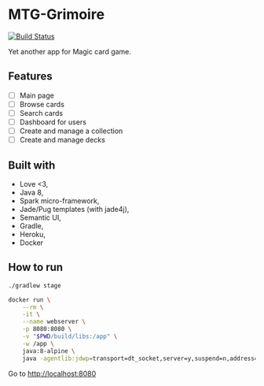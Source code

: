 # MTG-Grimoire

[![Build Status](https://travis-ci.org/mbarberot/mtg-grimoire.svg?branch=master)](https://travis-ci.org/mbarberot/mtg-grimoire)

Yet another app for Magic card game.

## Features

- [ ] Main page
- [ ] Browse cards
- [ ] Search cards
- [ ] Dashboard for users
- [ ] Create and manage a collection
- [ ] Create and manage decks

## Built with 

- Love <3,
- Java 8, 
- Spark micro-framework,
- Jade/Pug templates (with jade4j),
- Semantic UI,
- Gradle,
- Heroku,
- Docker

## How to run

```bash
./gradlew stage

docker run \
    --rm \
    -it \
    --name webserver \
    -p 8080:8080 \
    -v "$PWD/build/libs:/app" \
    -w /app \
    java:8-alpine \
    java -agentlib:jdwp=transport=dt_socket,server=y,suspend=n,address=5005 -jar mtg-grimoire-distrib.jar
```

Go to [http://localhost:8080](http://localhost:8080)